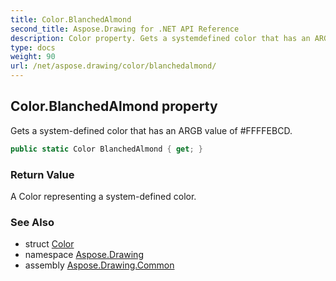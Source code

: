 ```yaml
---
title: Color.BlanchedAlmond
second_title: Aspose.Drawing for .NET API Reference
description: Color property. Gets a systemdefined color that has an ARGB value of FFFFEBCD
type: docs
weight: 90
url: /net/aspose.drawing/color/blanchedalmond/
---
```

## Color.BlanchedAlmond property

Gets a system-defined color that has an ARGB value of #FFFFEBCD.

```csharp
public static Color BlanchedAlmond { get; }
```

### Return Value

A Color representing a system-defined color.

### See Also

* struct [Color](../)
* namespace [Aspose.Drawing](../../color/)
* assembly [Aspose.Drawing.Common](../../../)



